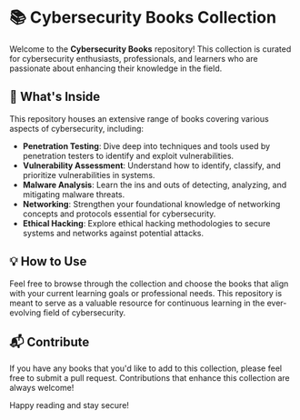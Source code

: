 # 📚 Cybersecurity Books Collection

Welcome to the **Cybersecurity Books** repository! This collection is curated for cybersecurity enthusiasts, professionals, and learners who are passionate about enhancing their knowledge in the field. 

## 📖 What's Inside

This repository houses an extensive range of books covering various aspects of cybersecurity, including:

- **Penetration Testing**: Dive deep into techniques and tools used by penetration testers to identify and exploit vulnerabilities.
- **Vulnerability Assessment**: Understand how to identify, classify, and prioritize vulnerabilities in systems.
- **Malware Analysis**: Learn the ins and outs of detecting, analyzing, and mitigating malware threats.
- **Networking**: Strengthen your foundational knowledge of networking concepts and protocols essential for cybersecurity.
- **Ethical Hacking**: Explore ethical hacking methodologies to secure systems and networks against potential attacks.

## 💡 How to Use

Feel free to browse through the collection and choose the books that align with your current learning goals or professional needs. This repository is meant to serve as a valuable resource for continuous learning in the ever-evolving field of cybersecurity.

## 📬 Contribute

If you have any books that you'd like to add to this collection, please feel free to submit a pull request. Contributions that enhance this collection are always welcome!

Happy reading and stay secure! 
